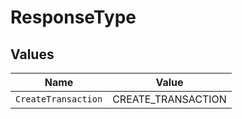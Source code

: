 # ResponseType


## Values

| Name                | Value               |
| ------------------- | ------------------- |
| `CreateTransaction` | CREATE_TRANSACTION  |